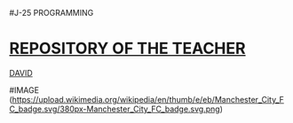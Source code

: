#J-25 PROGRAMMING
# [REPOSITORY OF THE TEACHER](https://github.com/d-prieto/J25-Programming/tree/main)
[DAVID](https://github.com/d-prieto/J25-Programming/tree/main)

#IMAGE
(https://upload.wikimedia.org/wikipedia/en/thumb/e/eb/Manchester_City_FC_badge.svg/380px-Manchester_City_FC_badge.svg.png)
